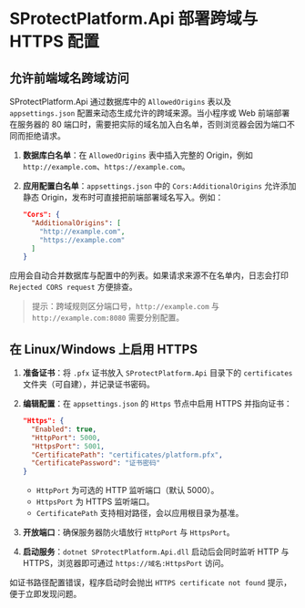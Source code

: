 # SProtectPlatform.Api 部署跨域与 HTTPS 配置

## 允许前端域名跨域访问

SProtectPlatform.Api 通过数据库中的 `AllowedOrigins` 表以及 `appsettings.json` 配置来动态生成允许的跨域来源。当小程序或 Web 前端部署在服务器的 80 端口时，需要把实际的域名加入白名单，否则浏览器会因为端口不同而拒绝请求。

1. **数据库白名单**：在 `AllowedOrigins` 表中插入完整的 Origin，例如 `http://example.com`、`https://example.com`。
2. **应用配置白名单**：`appsettings.json` 中的 `Cors:AdditionalOrigins` 允许添加静态 Origin，发布时可直接把前端部署域名写入。例如：

   ```json
   "Cors": {
     "AdditionalOrigins": [
       "http://example.com",
       "https://example.com"
     ]
   }
   ```

应用会自动合并数据库与配置中的列表。如果请求来源不在名单内，日志会打印 `Rejected CORS request` 方便排查。

> 提示：跨域规则区分端口号，`http://example.com` 与 `http://example.com:8080` 需要分别配置。

## 在 Linux/Windows 上启用 HTTPS

1. **准备证书**：将 `.pfx` 证书放入 `SProtectPlatform.Api` 目录下的 `certificates` 文件夹（可自建），并记录证书密码。
2. **编辑配置**：在 `appsettings.json` 的 `Https` 节点中启用 HTTPS 并指向证书：

   ```json
   "Https": {
     "Enabled": true,
     "HttpPort": 5000,
     "HttpsPort": 5001,
     "CertificatePath": "certificates/platform.pfx",
     "CertificatePassword": "证书密码"
   }
   ```

   - `HttpPort` 为可选的 HTTP 监听端口（默认 5000）。
   - `HttpsPort` 为 HTTPS 监听端口。
   - `CertificatePath` 支持相对路径，会以应用根目录为基准。

3. **开放端口**：确保服务器防火墙放行 `HttpPort` 与 `HttpsPort`。
4. **启动服务**：`dotnet SProtectPlatform.Api.dll` 启动后会同时监听 HTTP 与 HTTPS，浏览器即可通过 `https://域名:HttpsPort` 访问。

如证书路径配置错误，程序启动时会抛出 `HTTPS certificate not found` 提示，便于立即发现问题。
